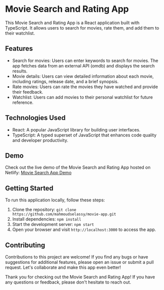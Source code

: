 # Movie Search and Rating App

This Movie Search and Rating App is a React application built with TypeScript. It allows users to search for movies, rate them, and add them to their watchlist.

## Features

- Search for movies: Users can enter keywords to search for movies. The app fetches data from an external API (omdb) and displays the search results.
- Movie details: Users can view detailed information about each movie, including ratings, release date, and a brief synopsis.
- Rate movies: Users can rate the movies they have watched and provide their feedback.
- Watchlist: Users can add movies to their personal watchlist for future reference.

## Technologies Used

- React: A popular JavaScript library for building user interfaces.
- TypeScript: A typed superset of JavaScript that enhances code quality and developer productivity.

## Demo

Check out the live demo of the Movie Search and Rating App hosted on Netlify: [Movie Search App Demo](https://unique-pika-e584bc.netlify.app/)

## Getting Started

To run this application locally, follow these steps:

1. Clone the repository: `git clone https://github.com/mahmoudselassy/movie-app.git`
2. Install dependencies: `npm install`
3. Start the development server: `npm start`
4. Open your browser and visit `http://localhost:3000` to access the app.

## Contributing

Contributions to this project are welcome! If you find any bugs or have suggestions for additional features, please open an issue or submit a pull request. Let's collaborate and make this app even better!


Thank you for checking out the Movie Search and Rating App! If you have any questions or feedback, please don't hesitate to reach out.
